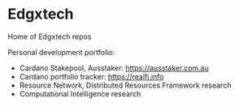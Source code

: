 # Edgxtech

Home of Edgxtech repos

Personal development portfolio:
-  Cardano Stakepool, Ausstaker: https://ausstaker.com.au
-  Cardano portfolio tracker: https://realfi.info
-  Resource Network, Distributed Resources Framework research
-  Computational Intelligence research
